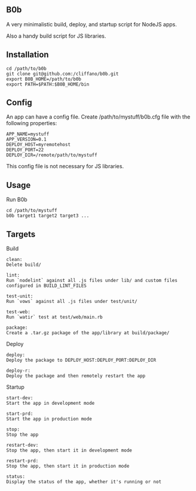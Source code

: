 B0b
---

A very minimalistic build, deploy, and startup script for NodeJS apps.

Also a handy build script for JS libraries.

Installation
------------

    cd /path/to/b0b
    git clone git@github.com:/cliffano/b0b.git
    export B0B_HOME=/path/to/b0b
    export PATH=$PATH:$B0B_HOME/bin

Config
------

An app can have a config file.
Create /path/to/mystuff/b0b.cfg file with the following properties:

    APP_NAME=mystuff
    APP_VERSION=0.1
    DEPLOY_HOST=myremotehost
    DEPLOY_PORT=22
    DEPLOY_DIR=/remote/path/to/mystuff

This config file is not necessary for JS libraries.

Usage
-----
    
Run B0b

    cd /path/to/mystuff
    b0b target1 target2 target3 ...
    
Targets
-------

Build

    clean:
    Delete build/
    
    lint:
    Run `nodelint` against all .js files under lib/ and custom files configured in BUILD_LINT_FILES
    
    test-unit:
    Run `vows` against all .js files under test/unit/ 
    
    test-web:
    Run `watir` test at test/web/main.rb
    
    package:
    Create a .tar.gz package of the app/library at build/package/

Deploy

    deploy:
    Deploy the package to DEPLOY_HOST:DEPLOY_PORT:DEPLOY_DIR
    
    deploy-r:
    Deploy the package and then remotely restart the app

Startup

    start-dev:
    Start the app in development mode
    
    start-prd:
    Start the app in production mode
    
    stop:
    Stop the app
    
    restart-dev:
    Stop the app, then start it in development mode
    
    restart-prd:
    Stop the app, then start it in production mode
    
    status:
    Display the status of the app, whether it's running or not